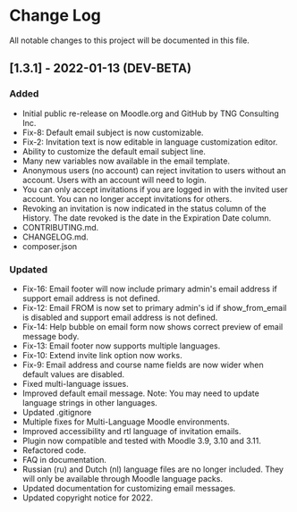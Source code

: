 # Change Log
All notable changes to this project will be documented in this file.

## [1.3.1] - 2022-01-13 (DEV-BETA)
### Added
- Initial public re-release on Moodle.org and GitHub by TNG Consulting Inc.
- Fix-8: Default email subject is now customizable.
- Fix-2: Invitation text is now editable in language customization editor.
- Ability to customize the default email subject line.
- Many new variables now available in the email template.
- Anonymous users (no account) can reject invitation to users without an account. Users with an account will need to login.
- You can only accept invitations if you are logged in with the invited user account. You can no longer accept invitations for others.
- Revoking an invitation is now indicated in the status column of the History. The date revoked is the date in the Expiration Date column.
- CONTRIBUTING.md.
- CHANGELOG.md.
- composer.json
### Updated
- Fix-16: Email footer will now include primary admin's email address if support email address is not defined.
- Fix-12: Email FROM is now set to primary admin's id if show_from_email is disabled and support email address is not defined.
- Fix-14: Help bubble on email form now shows correct preview of email message body.
- Fix-13: Email footer now supports multiple languages.
- Fix-10: Extend invite link option now works.
- Fix-9: Email address and course name fields are now wider when default values are disabled.
- Fixed multi-language issues.
- Improved default email message. Note: You may need to update language strings in other languages.
- Updated .gitignore
- Multiple fixes for Multi-Language Moodle environments.
- Improved accessibility and rtl language of invitation emails.
- Plugin now compatible and tested with Moodle 3.9, 3.10 and 3.11.
- Refactored code.
- FAQ in documentation.
- Russian (ru) and Dutch (nl) language files are no longer included. They will only be available through Moodle language packs.
- Updated documentation for customizing email messages.
- Updated copyright notice for 2022.
